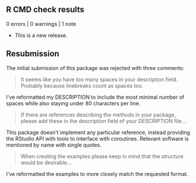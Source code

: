 ## R CMD check results

0 errors | 0 warnings | 1 note

* This is a new release.

## Resubmission

The initial submission of this package was rejected with three comments:

> It seems like you have too many spaces in your description field. Probably because linebreaks count as spaces too.

I've reformatted my DESCRIPTION to include the most minimal number of spaces while also staying under 80 characters per line.

> If there are references describing the methods in your package, please add these in the description field of your DESCRIPTION file...

This package doesn't implement any particular reference, instead providing the RStudio API with tools to interface with coroutines. Relevant software is mentioned by name with single quotes.

> When creating the examples please keep in mind that the structure would be desirable...

I've reformatted the examples to more closely match the requested format.
